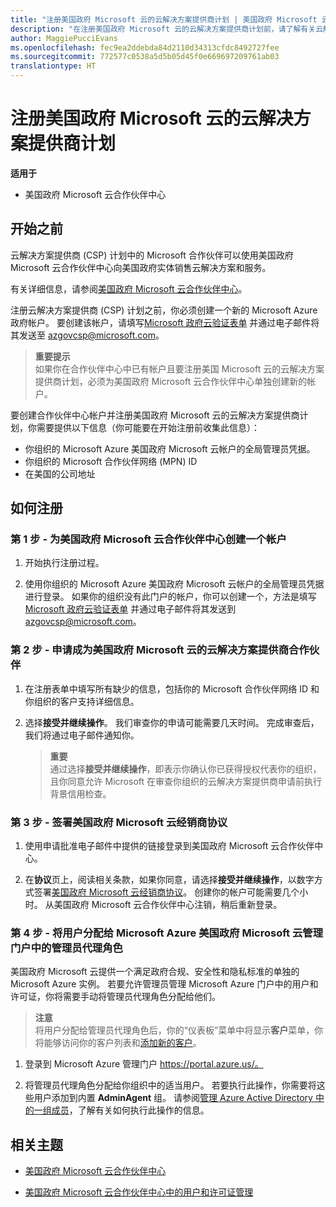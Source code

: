 ```yaml
---
title: "注册美国政府 Microsoft 云的云解决方案提供商计划 | 美国政府 Microsoft 云合作伙伴中心"
description: "在注册美国政府 Microsoft 云的云解决方案提供商计划前，请了解有关云解决方案提供商计划要求的详细信息。"
author: MaggiePucciEvans
ms.openlocfilehash: fec9ea2ddebda84d2110d34313cfdc8492727fee
ms.sourcegitcommit: 772577c0538a5d5b05d45f0e669697209761ab03
translationtype: HT
---
```

# <a name="enroll-in-the-cloud-solution-provider-program-for-microsoft-cloud-for-us-government"></a>注册美国政府 Microsoft 云的云解决方案提供商计划

**适用于**

-  美国政府 Microsoft 云合作伙伴中心

## <a name="before-you-begin"></a>开始之前

云解决方案提供商 (CSP) 计划中的 Microsoft 合作伙伴可以使用美国政府 Microsoft 云合作伙伴中心向美国政府实体销售云解决方案和服务。

有关详细信息，请参阅[美国政府 Microsoft 云合作伙伴中心](partner-center-for-microsoft-us-govt-cloud.md)。

注册云解决方案提供商 (CSP) 计划之前，你必须创建一个新的 Microsoft Azure 政府帐户。 要创建该帐户，请填写[Microsoft 政府云验证表单](https://aka.ms/azgovcspreq) 并通过电子邮件将其发送至 <azgovcsp@microsoft.com>。

>**重要提示**<br>
如果你在合作伙伴中心中已有帐户且要注册美国 <Government></Government> Microsoft 云的云解决方案提供商计划，必须为美国政府 Microsoft 云合作伙伴中心单独创建新的帐户。

要创建合作伙伴中心帐户并注册美国政府 Microsoft 云的云解决方案提供商计划，你需要提供以下信息（你可能要在开始注册前收集此信息）：

-  你组织的 Microsoft Azure 美国政府 Microsoft 云帐户的全局管理员凭据。 
-  你组织的 Microsoft 合作伙伴网络 (MPN) ID 
-  在美国的公司地址

## <a name="how-to-enroll"></a>如何注册 

### <a name="step-1---create-an-account-for-partner-center-for-microsoft-cloud-for-us-government"></a>第 1 步 - 为美国政府 Microsoft 云合作伙伴中心创建一个帐户

1.  开始执行注册过程。 

2.  使用你组织的 Microsoft Azure 美国政府 Microsoft 云帐户的全局管理员凭据进行登录。 如果你的组织没有此门户的帐户，你可以创建一个，方法是填写 [Microsoft 政府云验证表单](https://aka.ms/azgovcspreq) 并通过电子邮件将其发送到 <azgovcsp@microsoft.com>。


### <a name="step-2---apply-to-become-a-cloud-solution-provider-partner-within-microsoft-cloud-for-us-government"></a>第 2 步 - 申请成为美国政府 Microsoft 云的云解决方案提供商合作伙伴

1.  在注册表单中填写所有缺少的信息，包括你的 Microsoft 合作伙伴网络 ID 和你组织的客户支持详细信息。 

2.  选择**接受并继续操作**。 我们审查你的申请可能需要几天时间。 完成审查后，我们将通过电子邮件通知你。

    >**重要**<br>
    通过选择**接受并继续操作**，即表示你确认你已获得授权代表你的组织，且你同意允许 Microsoft 在审查你组织的云解决方案提供商申请前执行背景信用检查。

### <a name="step-3---sign-the-reseller-agreement-for-microsoft-cloud-for-us-government"></a>第 3 步 - 签署美国政府 Microsoft 云经销商协议

1. 使用申请批准电子邮件中提供的链接登录到美国政府 Microsoft 云合作伙伴中心。 

2. 在**协议**页上，阅读相关条款，如果你同意，请选择**接受并继续操作**，以数字方式签署[美国政府 Microsoft 云经销商协议](https://go.microsoft.com/fwlink/p/?linkid=843364)。 创建你的帐户可能需要几个小时。 从美国政府 Microsoft 云合作伙伴中心注销，稍后重新登录。

### <a name="step-4---assign-users-to-the-admin-agent-role-in-the-microsoft-azure-admin-portal-for-microsoft-cloud-for-us-government"></a>第 4 步 - 将用户分配给 Microsoft Azure 美国政府 Microsoft 云管理门户中的管理员代理角色

美国政府 Microsoft 云提供一个满足政府合规、安全性和隐私标准的单独的 Microsoft Azure 实例。 若要允许管理员管理 Microsoft Azure 门户中的用户和许可证，你将需要手动将管理员代理角色分配给他们。

>**注意**<br>
将用户分配给管理员代理角色后，你的“仪表板”菜单中将显示**客户**菜单，你将能够访问你的客户列表和[添加新的客户](add-a-new-customer.md)。   

1.  登录到 Microsoft Azure 管理门户 https://portal.azure.us/。

2.  将管理员代理角色分配给你组织中的适当用户。 若要执行此操作，你需要将这些用户添加到内置 **AdminAgent** 组。 请参阅[管理 Azure Active Directory 中的一组成员](https://docs.microsoft.com/azure/active-directory/active-directory-groups-members-azure-portal)，了解有关如何执行此操作的信息。
 

## <a name="related-topics"></a>相关主题

-  [美国政府 Microsoft 云合作伙伴中心](partner-center-for-microsoft-us-govt-cloud.md)

-  [美国政府 Microsoft 云合作伙伴中心中的用户和许可证管理](user-management-in-partner-center-for-microsoft-us-govt-cloud.md)


